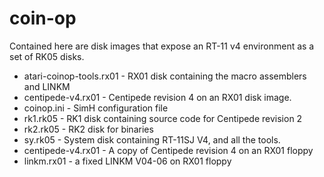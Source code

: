 # coin-op

Contained here are disk images that expose an RT-11 v4 environment as a set of RK05 disks.

* atari-coinop-tools.rx01 - RX01 disk containing the macro assemblers and LINKM
* centipede-v4.rx01 - Centipede revision 4 on an RX01 disk image.
* coinop.ini - SimH configuration file
* rk1.rk05 - RK1 disk containing source code for Centipede revision 2
* rk2.rk05 - RK2 disk for binaries
* sy.rk05 - System disk containing RT-11SJ V4, and all the tools.
* centipede-v4.rx01 - A copy of Centipede revision 4 on an RX01 floppy
* linkm.rx01 - a fixed LINKM V04-06 on RX01 floppy


